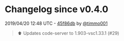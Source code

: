 # Changelog since v0.4.0

2019/04/20 12:48 UTC - [45f86db](https://github.com/hassio-addons/addon-vscode/commit/45f86db5bec71e6ba8b1301ee3f8fc136ccfdc9b) by [@timmo001](https://github.com/timmo001)
> :arrow_up: Updates code-server to 1.903-vsc1.33.1 (#29) 

